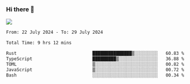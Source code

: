 ### Hi there 👋️

![](https://komarev.com/ghpvc/?username=Loner1024)

<!--START_SECTION:waka-->

```txt
From: 22 July 2024 - To: 29 July 2024

Total Time: 9 hrs 12 mins

Rust                             ███████████████▒░░░░░░░░░   60.83 %
TypeScript                       █████████▒░░░░░░░░░░░░░░░   36.88 %
TOML                             ▒░░░░░░░░░░░░░░░░░░░░░░░░   00.82 %
JavaScript                       ▒░░░░░░░░░░░░░░░░░░░░░░░░   00.72 %
Bash                             ░░░░░░░░░░░░░░░░░░░░░░░░░   00.34 %
```

<!--END_SECTION:waka-->



